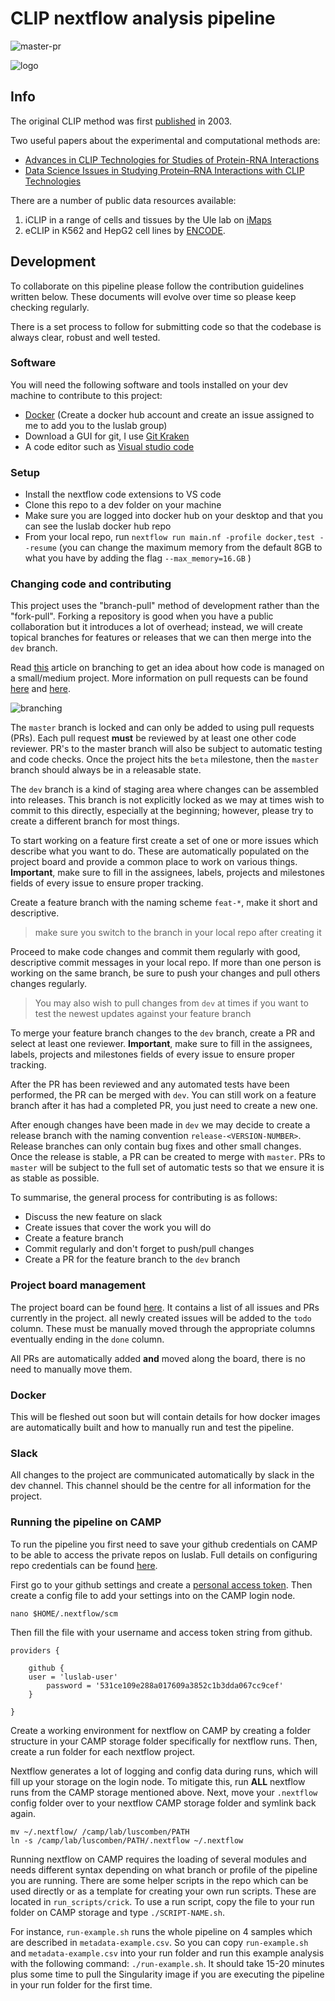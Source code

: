 # CLIP nextflow analysis pipeline

![master-pr](https://github.com/luslab/group-nextflow-clip/workflows/master-pr/badge.svg)

![logo](https://github.com/luslab/group-nextflow-clip/blob/dev/images/clip_1.jpg)

## Info

The original CLIP method was first [published](CLIP%20Identifies%20Nova-Regulated%20RNA%20Networks%20in%20the%20Brain) in 2003. 

Two useful papers about the experimental and computational methods are:

- [Advances in CLIP Technologies for Studies of Protein-RNA Interactions](https://doi.org/10.1016/j.molcel.2018.01.005)
- [Data Science Issues in Studying Protein–RNA Interactions with CLIP Technologies](https://doi.org/10.1146/annurev-biodatasci-080917-013525)

There are a number of public data resources available:

 1. iCLIP in a range of cells and tissues by the Ule lab on [iMaps](https://imaps.genialis.com/)
 2. eCLIP in K562 and HepG2 cell lines by [ENCODE](https://www.encodeproject.org/matrix/?type=Experiment&status=released&assay_slims=RNA%20binding&award.project=ENCODE&assay_title=eCLIP&biosample_ontology.classification=cell%20line).

## Development

To collaborate on this pipeline please follow the contribution guidelines written below. These documents will evolve over time so please keep checking regularly.

There is a set process to follow for submitting code so that the codebase is always clear, robust and well tested.

### Software

You will need the following software and tools installed on your dev machine to contribute to this project:

- [Docker](https://hub.docker.com/editions/community/docker-ce-desktop-mac) (Create a docker hub account and create an issue assigned to me to add you to the luslab group)
- Download a GUI for git, I use [Git Kraken](https://www.gitkraken.com/)
- A code editor such as [Visual studio code](https://code.visualstudio.com/)

### Setup

- Install the nextflow code extensions to VS code
- Clone this repo to a dev folder on your machine
- Make sure you are logged into docker hub on your desktop and that you can see the luslab docker hub repo
- From your local repo, run `nextflow run main.nf -profile docker,test --resume` (you can change the maximum memory from the default 8GB to what you have by adding the flag `--max_memory=16.GB` )

### Changing code and contributing

This project uses the "branch-pull" method of development rather than the "fork-pull". Forking a repository is good when you have a public collaboration but it introduces a lot of overhead; instead, we will create topical branches for features or releases that we can then merge into the `dev` branch.

Read [this](https://nvie.com/posts/a-successful-git-branching-model/) article on branching to get an idea about how code is managed on a small/medium project. More information on pull requests can be found [here](https://help.github.com/en/github/collaborating-with-issues-and-pull-requests/about-collaborative-development-models) and [here](https://help.github.com/en/github/collaborating-with-issues-and-pull-requests/about-pull-request-reviews).

![branching](https://github.com/luslab/group-nextflow-clip/blob/dev/images/git-model@2x.png)

The `master` branch is locked and can only be added to using pull requests (PRs). Each pull request **must** be reviewed by at least one other code reviewer. PR's to the master branch will also be subject to automatic testing and code checks. Once the project hits the `beta` milestone, then the `master` branch should always be in a releasable state.

The `dev` branch is a kind of staging area where changes can be assembled into releases. This branch is not explicitly locked as we may at times wish to commit to this directly, especially at the beginning; however, please try to create a different branch for most things.

To start working on a feature first create a set of one or more issues which describe what you want to do. These are automatically populated on the project board and provide a common place to work on various things. **Important**, make sure to fill in the assignees, labels, projects and milestones fields of every issue to ensure proper tracking.

Create a feature branch with the naming scheme `feat-*`, make it short and descriptive.

> make sure you switch to the branch in your local repo after creating it

Proceed to make code changes and commit them regularly with good, descriptive commit messages in your local repo. If more than one person is working on the same branch, be sure to push your changes and pull others changes regularly.

> You may also wish to pull changes from `dev` at times if you want to test the newest updates against your feature branch

To merge your feature branch changes to the `dev` branch, create a PR and select at least one reviewer. **Important**, make sure to fill in the assignees, labels, projects and milestones fields of every issue to ensure proper tracking.

After the PR has been reviewed and any automated tests have been performed, the PR can be merged with `dev`. You can still work on a feature branch after it has had a completed PR, you just need to create a new one.

After enough changes have been made in `dev` we may decide to create a release branch with the naming convention `release-<VERSION-NUMBER>`. Release branches can only contain bug fixes and other small changes. Once the release is stable, a PR can be created to merge with `master`. PRs to `master` will be subject to the full set of automatic tests so that we ensure it is as stable as possible.

To summarise, the general process for contributing is as follows:

- Discuss the new feature on slack
- Create issues that cover the work you will do
- Create a feature branch
- Commit regularly and don't forget to push/pull changes
- Create a PR for the feature branch to the `dev` branch

### Project board management

The project board can be found [here](https://github.com/luslab/group-nextflow-clip/projects/1). It contains a list of all issues and PRs currently in the project. all newly created issues will be added to the `todo` column. These must be manually moved through the appropriate columns eventually ending in the `done` column.

All PRs are automatically added **and** moved along the board, there is no need to manually move them.

### Docker
This will be fleshed out soon but will contain details for how docker images are automatically built and how to manually run and test the pipeline.

### Slack
All changes to the project are communicated automatically by slack in the dev channel. This channel should be the centre for all information for the project.

### Running the pipeline on CAMP
To run the pipeline you first need to save your github credentials on CAMP to be able to access the private repos on luslab. Full details on configuring repo credentials can be found [here](https://www.nextflow.io/docs/latest/sharing.html). 

First go to your github settings and create a [personal access token](https://help.github.com/en/github/authenticating-to-github/creating-a-personal-access-token-for-the-command-line). Then create a config file to add your settings into on the CAMP login node.

```
nano $HOME/.nextflow/scm
```

Then fill the file with your username and access token string from github.

```
providers {

    github {
	user = 'luslab-user'
        password = '531ce109e288a017609a3852c1b3dda067cc9cef'
    }

}
```

Create a working environment for nextflow on CAMP by creating a folder structure in your CAMP storage folder specifically for nextflow runs. Then, create a run folder for each nextflow project.

Nextflow generates a lot of logging and config data during runs, which will fill up your storage on the login node. To mitigate this, run **ALL** nextflow runs from the CAMP storage mentioned above. Next, move your `.nextflow` config folder over to your nextflow CAMP storage folder and symlink back again.

```
mv ~/.nextflow/ /camp/lab/luscomben/PATH
ln -s /camp/lab/luscomben/PATH/.nextflow ~/.nextflow
```

Running nextflow on CAMP requires the loading of several modules and needs different syntax depending on what branch or profile of the pipeline you are running. There are some helper scripts in the repo which can be used directly or as a template for creating your own run scripts. These are located in `run_scripts/crick`. To use a run script, copy the file to your run folder on CAMP storage and type `./SCRIPT-NAME.sh`.

For instance, `run-example.sh` runs the whole pipeline on 4 samples which are described in `metadata-example.csv`. So you can copy `run-example.sh` and `metadata-example.csv` into your run folder and run this example analysis with the following command: `./run-example.sh`. It should take 15-20 minutes plus some time to pull the Singularity image if you are executing the pipeline in your run folder for the first time.

<!--stackedit_data:
eyJoaXN0b3J5IjpbLTE2OTU4NTY1NzhdfQ==
-->
